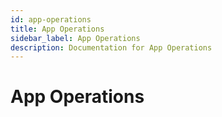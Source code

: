 ```yaml
---
id: app-operations
title: App Operations
sidebar_label: App Operations
description: Documentation for App Operations
---
```


# App Operations
